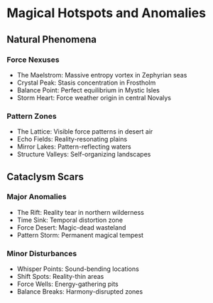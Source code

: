 # Magical Hotspots and Anomalies

## Natural Phenomena

### Force Nexuses
- The Maelstrom: Massive entropy vortex in Zephyrian seas
- Crystal Peak: Stasis concentration in Frostholm
- Balance Point: Perfect equilibrium in Mystic Isles
- Storm Heart: Force weather origin in central Novalys

### Pattern Zones
- The Lattice: Visible force patterns in desert air
- Echo Fields: Reality-resonating plains
- Mirror Lakes: Pattern-reflecting waters
- Structure Valleys: Self-organizing landscapes

## Cataclysm Scars

### Major Anomalies
- The Rift: Reality tear in northern wilderness
- Time Sink: Temporal distortion zone
- Force Desert: Magic-dead wasteland
- Pattern Storm: Permanent magical tempest

### Minor Disturbances
- Whisper Points: Sound-bending locations
- Shift Spots: Reality-thin areas
- Force Wells: Energy-gathering pits
- Balance Breaks: Harmony-disrupted zones
